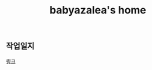 <h1 align="center">
  babyazalea's home
</h1>
<br/>

## 작업일지
<a href="https://babyazalea.notion.site/babyazaela-home-Gatsby-737fe3a674774e159ec00ad40efdba2a">링크</a>